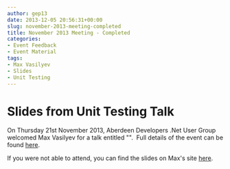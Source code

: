 ```yaml
---
author: gep13
date: 2013-12-05 20:56:31+00:00
slug: november-2013-meeting-completed
title: November 2013 Meeting - Completed
categories:
- Event Feedback
- Event Material
tags:
- Max Vasilyev
- Slides
- Unit Testing
---
```


# Slides from Unit Testing Talk


On Thursday 21st November 2013, Aberdeen Developers .Net User Group welcomed Max Vasilyev for a talk entitled "".  Full details of the event can be found [here](http://adnuguk.me/1hbuLgl).

If you were not able to attend, you can find the slides on Max's site [here](http://tech.trailmax.info/talks/).
